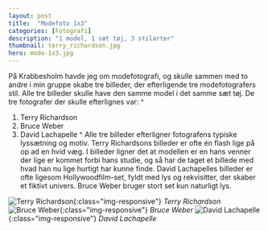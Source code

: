 ```yaml
---
layout: post
title:  "Modefoto 1x3"
categories: [Fotografi]
description: "1 model, 1 sæt tøj, 3 stilarter"
thumbnail: terry_richardson.jpg
hero: mode-1x3.jpg 
---
```

På Krabbesholm havde jeg om modefotografi, og skulle sammen med to andre i min gruppe skabe tre billeder, der efterligende tre modefotografers stil. Alle tre billeder skulle have den samme model i det samme sæt tøj. De tre fotografer der skulle efterlignes var:
^
1. Terry Richardson
2. Bruce Weber
3. David Lachapelle
^
Alle tre billeder efterligner fotografens typiske lyssætning og motiv. Terry Richardsons billeder er ofte én flash lige på op ad en hvid væg. I billeder ligner det at modellen er en hans venner der lige er kommet forbi hans studie, og så har de taget et billede med hvad han nu lige hurtigt har kunne finde. David Lachapelles billeder er ofte ligesom Hollywoodfilm-set, fyldt med lys og rekvisitter, der skaber et fiktivt univers. Bruce Weber bruger stort set kun naturligt lys.

![Terry Richardson]({{site.url}}/{{site.imgpath}}/terry-richardson.jpg){:class="img-responsive"}
*Terry Richardson*
![Bruce Weber]({{site.url}}/{{site.imgpath}}/bruce-weber.jpg){:class="img-responsive"}
*Bruce Weber*
![David Lachapelle]({{site.url}}/{{site.imgpath}}/david-lachapelle.jpg){:class="img-responsive"}
*David Lachapelle*